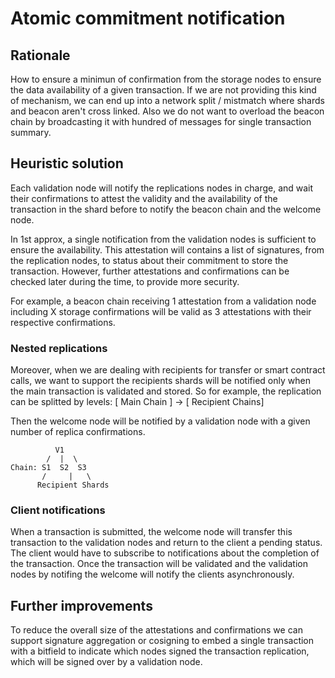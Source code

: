 
# Atomic commitment notification


## Rationale

How to ensure a minimun of confirmation from the storage nodes to ensure the data availability of a given transaction.
If we are not providing this kind of mechanism, we can end up into a network split / mistmatch where shards and beacon aren't cross linked.
Also we do not want to overload the beacon chain by broadcasting it with hundred of messages for single transaction summary.

## Heuristic solution

Each validation node will notify the replications nodes in charge, and wait their confirmations to attest the validity 
and the availability of the transaction in the shard before to notify the beacon chain and the welcome node.

In 1st approx, a single notification from the validation nodes is sufficient to ensure the availability. This attestation will contains a list of signatures, 
from the replication nodes, to status about their commitment to store the transaction. 
However, further attestations and confirmations can be checked later during the time, to provide more security.

For example, a beacon chain receiving 1 attestation from a validation node including X storage confirmations 
will be valid as 3 attestations with their respective confirmations.

### Nested replications

Moreover, when we are dealing with recipients for transfer or smart contract calls, we want to support the recipients shards will be notified 
only when the main transaction is validated and stored.
So for example, the replication can be splitted by levels: [ Main Chain ] -> [ Recipient Chains]

Then the welcome node will be notified by a validation node with a given number of replica confirmations.

```
          V1
        /  |  \
Chain: S1  S2  S3
       /     |   \
      Recipient Shards
```

### Client notifications

When a transaction is submitted, the welcome node will transfer this transaction to the validation nodes and return to the client a pending status.
The client would have to subscribe to notifications about the completion of the transaction.
Once the transaction will be validated and the validation nodes by notifing the welcome will notify the clients asynchronously.

## Further improvements

To reduce the overall size of the attestations and confirmations we can support signature aggregation or cosigning to embed a single transaction with a bitfield
to indicate which nodes signed the transaction replication, which will be signed over by a validation node.


